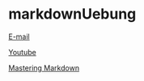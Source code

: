 # markdownUebung

[E-mail](161wit17@o365.htl-leoben.at)

[Youtube](www.youtube.com)
 
[Mastering Markdown](https://guides.github.com/features/mastering-markdown/)
